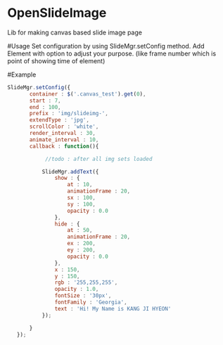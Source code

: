 # OpenSlideImage
Lib for making canvas based slide image page

#Usage
Set configuration by using SlideMgr.setConfig method.
Add Element with option to adjust your purpose. (like frame number which is point of showing time of element)

#Example
```javascript
SlideMgr.setConfig({
       container : $('.canvas_test').get(0),
       start : 7,
       end : 100,
       prefix : 'img/slideimg-',
       extendType : 'jpg',
       scrollColor : 'white',
       render_interval : 30,
       animate_interval : 10,
       callback : function(){

            //todo : after all img sets loaded

           SlideMgr.addText({
               show : {
                   at : 10,
                   animationFrame : 20,
                   sx : 100,
                   sy : 100,
                   opacity : 0.0
               },
               hide : {
                   at : 50,
                   animationFrame : 20,
                   ex : 200,
                   ey : 200,
                   opacity : 0.0
               },
               x : 150,
               y : 150,
               rgb : '255,255,255',
               opacity : 1.0,
               fontSize : '30px',
               fontFamily : 'Georgia',
               text : 'Hi! My Name is KANG JI HYEON'
           });

       }
   });
```
